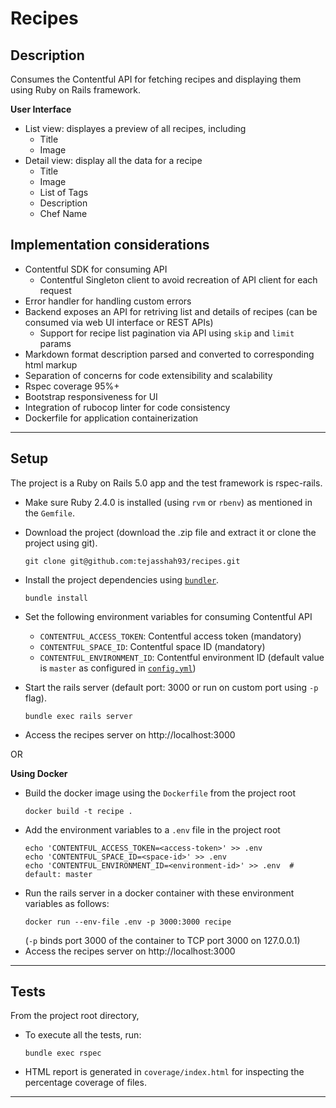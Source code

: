 # Recipes

## Description

Consumes the Contentful API for fetching recipes and displaying them using Ruby on Rails framework.

**User Interface**
- List view: displayes a preview of all recipes, including
  - Title
  - Image
- Detail view: display all the data for a recipe
  - Title
  - Image
  - List of Tags
  - Description
  - Chef Name

## Implementation considerations
- Contentful SDK for consuming API
  - Contentful Singleton client to avoid recreation of API client for each request
- Error handler for handling custom errors
- Backend exposes an API for retriving list and details of recipes (can be consumed via web UI interface or REST APIs)
  - Support for recipe list pagination via API using `skip` and `limit` params
- Markdown format description parsed and converted to corresponding html markup
- Separation of concerns for code extensibility and scalability
- Rspec coverage 95%+
- Bootstrap responsiveness for UI
- Integration of rubocop linter for code consistency
- Dockerfile for application containerization

---
## Setup

The project is a Ruby on Rails 5.0 app and the test framework is rspec-rails.

- Make sure Ruby 2.4.0 is installed (using `rvm` or `rbenv`) as mentioned in the `Gemfile`.
- Download the project (download the .zip file and extract it or clone the project using git).

  ```
  git clone git@github.com:tejasshah93/recipes.git
  ```
- Install the project dependencies using [`bundler`](https://bundler.io/).

  ```
  bundle install
  ```
- Set the following environment variables for consuming Contentful API
  - `CONTENTFUL_ACCESS_TOKEN`: Contentful access token (mandatory)
  - `CONTENTFUL_SPACE_ID`: Contentful space ID (mandatory)
  - `CONTENTFUL_ENVIRONMENT_ID`: Contentful environment ID (default value is `master` as configured in [`config.yml`](config/initializers/config.yml))
- Start the rails server (default port: 3000 or run on custom port using `-p` flag).
  ```
  bundle exec rails server
  ```
- Access the recipes server on http://localhost:3000

OR

**Using Docker**

- Build the docker image using the `Dockerfile` from the project root
  ```
  docker build -t recipe .
  ```
- Add the environment variables to a `.env` file in the project root
  ```
  echo 'CONTENTFUL_ACCESS_TOKEN=<access-token>' >> .env
  echo 'CONTENTFUL_SPACE_ID=<space-id>' >> .env
  echo 'CONTENTFUL_ENVIRONMENT_ID=<environment-id>' >> .env  # default: master
  ```
- Run the rails server in a docker container with these environment variables as follows:
  ```
  docker run --env-file .env -p 3000:3000 recipe
  ```
  (`-p` binds port 3000 of the container to TCP port 3000 on 127.0.0.1)
- Access the recipes server on http://localhost:3000

---

## Tests

From the project root directory,
- To execute all the tests, run:
  ```
  bundle exec rspec
  ```
- HTML report is generated in `coverage/index.html` for inspecting the percentage coverage of files.

---